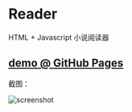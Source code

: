 # Reader

HTML + Javascript 小说阅读器

## [demo @ GitHub Pages](https://xmcp.github.io/reader)

截图：

![screenshot](https://cloud.githubusercontent.com/assets/6646473/16270955/a613680c-38ca-11e6-9579-dd8e1bdd138c.png)
